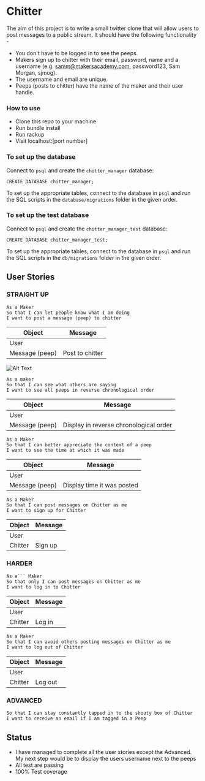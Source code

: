# Chitter
The aim of this project is to write a small twitter clone that will allow users  to post messages to a public stream.
It should have the following functionality -
- You don't have to be logged in to see the peeps.
- Makers sign up to chitter with their email, password, name and a username (e.g. samm@makersacademy.com, password123, Sam Morgan, sjmog).
- The username and email are unique.
- Peeps (posts to chitter) have the name of the maker and their user handle.

### How to use
- Clone this repo to your machine
- Run bundle install
- Run rackup
- Visit localhost:[port number]

### To set up the database

Connect to `psql` and create the `chitter_manager` database:

```
CREATE DATABASE chitter_manager;
```

To set up the appropriate tables, connect to the database in `psql` and run the SQL scripts in the `database/migrations` folder in the given order.

### To set up the test database

Connect to `psql` and create the `chitter_manager_test` database:

```
CREATE DATABASE chitter_manager_test;
```

To set up the appropriate tables, connect to the database in `psql` and run the SQL scripts in the `db/migrations` folder in the given order.

## User Stories

### STRAIGHT UP
```
As a Maker
So that I can let people know what I am doing  
I want to post a message (peep) to chitter
```
Object | Message
-|-
User |
Message (peep) | Post to chitter

![Alt Text](https://i.postimg.cc/yYg1ZTgH/Chitter-User-Story-1.jpg)
```
As a maker
So that I can see what others are saying  
I want to see all peeps in reverse chronological order
```
Object | Message
-|-
User |
Message (peep) | Display in reverse chronological order
```
As a Maker
So that I can better appreciate the context of a peep
I want to see the time at which it was made
```
Object | Message
-|-
User |
Message (peep) | Display time it was posted
```
As a Maker
So that I can post messages on Chitter as me
I want to sign up for Chitter
```
Object | Message
-|-
User | 
Chitter | Sign up

### HARDER
```
As a``` Maker
So that only I can post messages on Chitter as me
I want to log in to Chitter
```
Object | Message
-|-
User | 
Chitter | Log in
```
As a Maker
So that I can avoid others posting messages on Chitter as me
I want to log out of Chitter
```
Object | Message
-|-
User | 
Chitter | Log out

### ADVANCED
```As a Maker
So that I can stay constantly tapped in to the shouty box of Chitter
I want to receive an email if I am tagged in a Peep
```

## Status
- I have managed to complete all the user stories except the Advanced. My next step would be to display the users username next to the peeps 
- All test are passing
- 100% Test coverage
